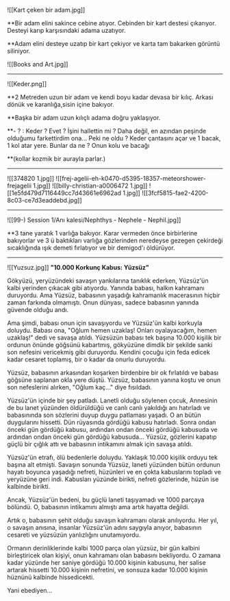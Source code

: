 ![[Kart çeken bir adam.jpg]]

**Bir adam elini sakince cebine atıyor. Cebinden bir kart destesi çıkarıyor. Desteyi karıp karşısındaki adama uzatıyor. 

**Adam elini desteye uzatıp bir kart çekiyor ve karta tam bakarken görüntü siliniyor.

![[Books and Art.jpg]]

---

![[Keder.png]]

**2 Metreden uzun bir adam ve kendi boyu kadar devasa bir kılıç. Arkası dönük ve karanlığa,sisin içine bakıyor. 

**Başka bir adam uzun kılıçlı adama doğru yaklaşıyor. 

**- ? : Keder ?
Evet ?
İşini hallettin mi ?
Daha değil, en azından peşinde olduğumu farkettirdim ona...
Peki ne oldu ?
Keder çantasını açar ve 1 bacak, 1 kol atar yere.
Bunlar da ne ? 
Onun kolu ve bacağı

**(kollar kozmik bir aurayla parlar.)

---

![[374820 1.jpg]]
![[frej-agelii-eh-k0470-d5395-18357-meteorshower-frejagelii 1.jpg]]
![[billy-christian-a0006472 1.jpg]]
![[1e5fd479d7116449cc7d43661e6962ad 1.jpg]]
![[3fcf5815-fae2-4200-8c03-ce7d3eaddebd.jpg]]

---

![[99-) Session 1/Anı kalesi/Nephthys - Nephele - Nephil.jpg]]

**3 tane yaratık 1 varlığa bakıyor. Karar vermeden önce birbirlerine bakıyorlar ve 3 ü baktıkları varlığa gözlerinden neredeyse gezegen çekirdeği sıcaklığında ışık demeti fırlatıyor ve bir demigod'ı öldürüyor.

---
![[Yuzsuz.jpg]]
**"10.000 Korkunç Kabus: Yüzsüz"**

Gökyüzü, yeryüzündeki savaşın yankılarına tanıklık ederken, Yüzsüz'ün kalbi yerinden çıkacak gibi atıyordu. Yanında babası, halkın kahramanı duruyordu. Ama Yüzsüz, babasının yaşadığı kahramanlık macerasının hiçbir zaman farkında olmamıştı. Onun dünyası, sadece babasının yanında güvende olduğu andı.

Ama şimdi, babası onun için savaşıyordu ve Yüzsüz'ün kalbi korkuyla doluydu. Babası ona, "Oğlum hemen uzaklaş! Onları oyalayacağım, hemen uzaklaş!" dedi ve savaşa atıldı. Yüzsüzün babası tek başına 10.000 kişilik bir ordunun önünde göğsünü kabartmış, gökyüzüne dimdik bir şekilde sanki son nefesini vericekmiş gibi duruyordu. Kendini çocuğu için feda edicek kadar cesaret toplamış, bir o kadar da onurlu duruyordu.

Yüzsüz, babasının arkasından koşarken birdenbire bir ok fırlatıldı ve babası göğsüne saplanan okla yere düştü. Yüzsüz, babasının yanına koştu ve onun son nefeslerini alırken, "Oğlum kaç..." diye fısıldadı.

Yüzsüz'ün içinde bir şey patladı. Lanetli olduğu söylenen çocuk, Annesinin de bu lanet yüzünden öldürüldüğü ve canlı canlı yakıldığı anı hatırladı ve babasınında son sözlerini duyup duygu patlaması yaşadı. O an bütün duygularını hissetti. Dün rüyasında gördüğü kabusu hatırladı. Sonra ondan önceki gün gördüğü kabusu, ardından ondan önceki gördüğü kabusuda ve ardından ondan önceki gün gördüğü kabusuda... Yüzsüz, gözlerini kapatıp güçlü bir çığlık attı ve babasının intikamını almak için savaşa atıldı.

Yüzsüz'ün etrafı, ölü bedenlerle doluydu. Yaklaşık 10.000 kişilik orduyu tek başına alt etmişti. Savaşın sonunda Yüzsüz, laneti yüzünden bütün ordunun hayatı boyunca yaşadığı nefreti, hüzünleri ve en çokta kabuslarını topladı ve yeryüzüne geri indi. Kabusları yüzünde birikti, nefreti gözlerinde, hüzün ise kalbinde birikti.

Ancak, Yüzsüz'ün bedeni, bu güçlü laneti taşıyamadı ve 1000 parçaya bölündü. O, babasının intikamını almıştı ama artık hayatta değildi.

Artık o, babasının şehit olduğu savaşın kahramanı olarak anılıyordu. Her yıl, o savaşın anısına, insanlar Yüzsüz'ün adını saygıyla anıyor, babasının cesareti ve yüzsüzün yanlızlığını unutamıyordu.

Ormanın derinliklerinde kalbi 1000 parça olan yüzsüz, bir gün kalbini birleştiricek olan kişiyi, onun kahramanı olan babasını bekliyordu. O zamana kadar yüzünde her saniye gördüğü 10.000 kişinin kabusunu, her salise artarak hissetti 10.000 kişinin nefretini, ve sonsuza kadar 10.000 kişinin hüznünü kalbinde hissedicekti.

Yani ebediyen...
